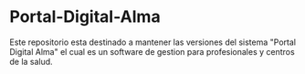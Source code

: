 # Portal-Digital-Alma
Este repositorio esta destinado a mantener las versiones del sistema "Portal Digital Alma" el cual es un software de gestion para profesionales y centros de la salud.
